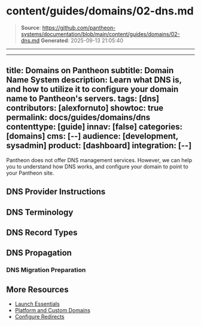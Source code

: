 # content/guides/domains/02-dns.md

> **Source**: https://github.com/pantheon-systems/documentation/blob/main/content/guides/domains/02-dns.md
> **Generated**: 2025-09-13 21:05:40

---

---
title: Domains on Pantheon
subtitle: Domain Name System
description: Learn what DNS is, and how to utilize it to configure your domain name to Pantheon's servers.
tags: [dns]
contributors: [alexfornuto]
showtoc: true
permalink: docs/guides/domains/dns
contenttype: [guide]
innav: [false]
categories: [domains]
cms: [--]
audience: [development, sysadmin]
product: [dashboard]
integration: [--]
---

Pantheon does not offer DNS management services. However, we can help you to understand how DNS works, and configure your domain to point to your Pantheon site.

## DNS Provider Instructions

<Accordion title="DNS Host-Specific Instructions" id="host-specific2" icon="info-sign">
<DNSProviderDocs />
</Accordion>

## DNS Terminology

<Partial file="dns-terms.md" />

## DNS Record Types


<Partial file="dns-record-types.md" />


## DNS Propagation

<Partial file="dns-propagation.md" />


### DNS Migration Preparation

<Partial file="dns-prep.md" />


## More Resources

- [Launch Essentials](/guides/launch)
- [Platform and Custom Domains](/guides/domains)
- [Configure Redirects](/guides/redirect)
